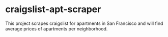 # craigslist-apt-scraper
This project scrapes craigslist for apartments in San Francisco and will find average prices of apartments per neighborhood.
